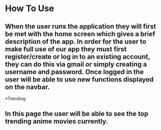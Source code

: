 # How To Use
## When the user runs the application they will first be met with the home screen which gives a brief description of the app. In order for the user to make full use of our app they must first register/create or log in to an existing account, they can do this via gmail or simply creating a username and password. Once logged in the user will be able to use new functions displayed on the navbar.
*Trending
## In this page the user will be able to see the top trending anime movies currently.  
